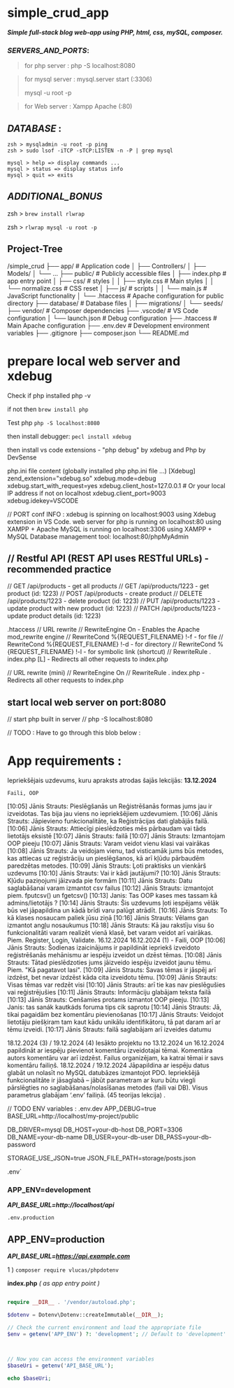 # simple_crud_app
***Simple full-stack blog web-app using PHP, html, css, mySQL, composer.***

### *SERVERS_AND_PORTS*:
> for php server : php -S localhost:8080

> for mysql server : mysql.server start (:3306) 
>
> mysql -u root -p 

> for Web server : Xampp Apache (:80)

## *DATABASE* :

    zsh > mysqladmin -u root -p ping
    zsh > sudo lsof -iTCP -sTCP:LISTEN -n -P | grep mysql

    mysql > help => display commands ...
    mysql > status => display status info
    mysql > quit => exits
    
## *ADDITIONAL_BONUS*
zsh > `brew install rlwrap`

zsh > `rlwrap mysql -u root -p`



## Project-Tree
/simple_crud
├── app/                 # Application code
│   ├── Controllers/
│   ├── Models/
│   └── ...
├── public/             # Publicly accessible files
│   ├── index.php       # app entry point
│   ├── css/            # styles
│   │   ├── style.css        # Main styles
│   │   └── normalize.css    # CSS reset
│   ├── js/             # scripts
│   │   └── main.js         # JavaScript functionality
│   └── .htaccess      # Apache configuration for public directory
├── database/           # Database files
│   ├── migrations/
│   └── seeds/
├── vendor/             # Composer dependencies
├── .vscode/           # VS Code configuration
│   └── launch.json    # Debug configuration
├── .htaccess          # Main Apache configuration
├── .env.dev               # Development environment variables
├── .gitignore
├── composer.json
└── README.md



# prepare local web server and xdebug

Check if php installed php -v

if not then
`brew install php`

Test php 
`php -S localhost:8080`

then install debugger:
`pecl install xdebug`

then install vs code extensions - "php debug" by xdebug and Php by DevSense


php.ini file content (globally installed php php.ini file ...)
[Xdebug]
zend_extension="xdebug.so"
xdebug.mode=debug
xdebug.start_with_request=yes
xdebug.client_host=127.0.0.1  # Or your local IP address if not on localhost
xdebug.client_port=9003
xdebug.idekey=VSCODE

// PORT conf INFO :
xdebug is spinning on localhost:9003 using Xdebug extension in VS Code.
web server for php is running on localhost:80 using XAMPP + Apache
MySQL is running on localhost:3306 using XAMPP + MySQL
Database management tool: localhost:80/phpMyAdmin


## // Restful API (REST API uses RESTful URLs) - recommended practice

// GET      /api/products       - get all products
// GET      /api/products/1223  - get product (id: 1223)
// POST     /api/products       - create product
// DELETE   /api/products/1223   - delete product (id: 1223)
// PUT      /api/products/1223   - update product with new product (id: 1223)
// PATCH    /api/products/1223   - update product details (id: 1223)


.htaccess
// URL rewrite
// RewriteEngine On                         - Enables the Apache mod_rewrite engine
// RewriteCond %{REQUEST_FILENAME} !-f      - for file
// RewriteCond %{REQUEST_FILENAME} !-d      - for directory
// RewriteCond %{REQUEST_FILENAME} !-l      - for symbolic link (shortcut)
// RewriteRule . index.php [L]              - Redirects all other requests to index.php

// URL rewrite (mini)
// RewriteEngine On
// RewriteRule . index.php                  - Redirects all other requests to index.php


## start local web server on port:8080
// start php built in server
// php -S localhost:8080


// TODO : Have to go through this blob below :
# App requirements :
Iepriekšējais uzdevums, kuru apraksts atrodas šajās lekcijās:
**13.12.2024**

    Faili, OOP
[10:05] Jānis Strauts: Pieslēgšanās un Reģistrēšanās formas jums jau ir izveidotas. Tas
bija jau viens no iepriekšējiem uzdevumiem.
[10:06] Jānis Strauts: Jāpievieno funkcionalitāte, ka Reģistrācijas dati glabājās failā.
[10:06] Jānis Strauts: Attiecīgi pieslēdzoties mēs pārbaudam vai tāds lietotājs eksistē
[10:07] Jānis Strauts: failā
[10:07] Jānis Strauts: Izmantojam OOP pieeju
[10:07] Jānis Strauts: Varam veidot vienu klasi vai vairākas
[10:08] Jānis Strauts: Ja veidojam vienu, tad visticamāk jums būs metodes, kas attiecas
uz reģistrāciju un pieslēgšanos, kā arī kļūdu pārbaudēm paredzētas metodes.
[10:09] Jānis Strauts: Ļoti praktisks un vienkārš uzdevums
[10:10] Jānis Strauts: Vai ir kādi jautājumi?
[10:10] Jānis Strauts: Kļūdu paziņojumi jāizvada pie formām
[10:11] Jānis Strauts: Datu saglabāšanai varam izmantot csv failus
[10:12] Jānis Strauts: izmantojot piem. fputcsv() un fgetcsv()
[10:13] Janis: Tas OOP kases mes tassam kā admins/lietotājs ?
[10:14] Jānis Strauts: Šis uzdevums ļoti iespējams vēlāk būs vel jāpapildina un kādā brīdi
varu palūgt atrādīt.
[10:16] Jānis Strauts: To kā klases nosaucam paliek jūsu ziņā
[10:16] Jānis Strauts: Vēlams gan izmantot angļu nosaukumus
[10:18] Jānis Strauts: Kā jau rakstīju visu šo funkcionalitāti varam realizēt vienā klasē,
bet varam veidot arī vairākas. Piem. Register, Login, Validate.
16.12.2024
16.12.2024 (1) - Faili, OOP
[10:06] Jānis Strauts: Šodienas izaicinājums ir papildināt iepriekš izveidoto reģistrēšanās
mehānismu ar iespēju izveidot un dzēst tēmas.
[10:08] Jānis Strauts: Tātad pieslēdzoties jums jāizveido iespēju izveidot jaunu tēmu. Piem. "Kā
pagatavot lasi".
[10:09] Jānis Strauts: Savas tēmas ir jāspēj arī izdzēst, bet nevar izdzēst kāda cita izveidotu tēmu.
[10:09] Jānis Strauts: Visas tēmas var redzēt visi
[10:10] Jānis Strauts: arī tie kas nav pieslēgušies vai reģistrējušies
[10:11] Jānis Strauts: Informāciju glabājam teksta failā
[10:13] Jānis Strauts: Cenšamies protams izmantot OOP pieeju.
[10:13] Janis: tas sanák kautkáds foruma tips cik saprotu
[10:14] Jānis Strauts: Jā, tikai pagaidām bez komentāru pievienošanas
[10:17] Jānis Strauts: Veidojot lietotāju piešķiram tam kaut kādu unikālu identifikātoru, tā pat
daram arī ar tēmu izveidi.
[10:17] Jānis Strauts: failā saglabājam arī izveides datumu

18.12.2024 (3) / 19.12.2024 (4)
Iesākto projektu no 13.12.2024 un 16.12.2024 papildināt ar iespēju pievienot komentāru
izveidotajai tēmai. Komentāra autors komentāru var arī izdzēst. Failus organizējam, ka katrai
tēmai ir savs komentāru failiņš.
18.12.2024 / 19.12.2024
Jāpapildina ar iespēju datus glabāt un nolasīt no MySQL datubāzes izmantojot PDO.
Iepriekšējā funkcionalitāte ir jāsaglabā – jābūt parametram ar kuru būtu viegli pārslēgties no
saglabāšanas/nolasīšanas metodes (faili vai DB).
Visus parametrus glabājam ‘.env’ failiņā. (45 teorijas lekcija) .


// TODO ENV variables :
    .env.dev 
APP_DEBUG=true
BASE_URL=http://localhost/my-project/public

DB_DRIVER=mysql
DB_HOST=your-db-host
DB_PORT=3306
DB_NAME=your-db-name
DB_USER=your-db-user
DB_PASS=your-db-password

STORAGE_USE_JSON=true
JSON_FILE_PATH=storage/posts.json

.env`
### APP_ENV=development
***API_BASE_URL=http://localhost/api***

`.env.production` 
## APP_ENV=production
***API_BASE_URL=https://api.example.com***


1 ) `composer require vlucas/phpdotenv
`

**index.php** *( as app entry point )*
```php

require __DIR__ . '/vendor/autoload.php';

$dotenv = Dotenv\Dotenv::createImmutable(__DIR__);

// Check the current environment and load the appropriate file
$env = getenv('APP_ENV') ?: 'development'; // Default to 'development' if not set



// Now you can access the environment variables
$baseUri = getenv('API_BASE_URL');

echo $baseUri;
```
